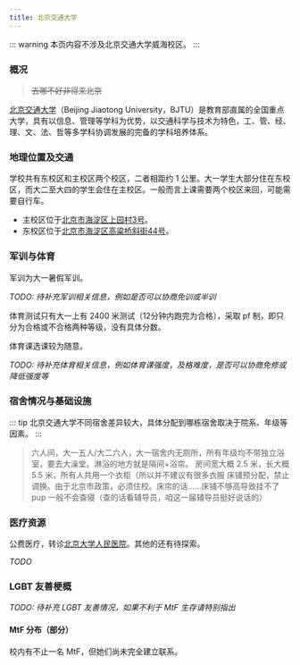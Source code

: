 ```yaml
---
title: 北京交通大学
---
```


::: warning
本页内容不涉及北京交通大学威海校区。
:::

### 概况

> ~~去哪不好非得来北京~~

[北京交通大学](https://www.bjtu.edu.cn)（Beijing Jiaotong University，BJTU）是教育部直属的全国重点大学，具有以信息、管理等学科为优势，以交通科学与技术为特色，工、管、经、理、文、法、哲等多学科协调发展的完备的学科培养体系。

### 地理位置及交通

学校共有东校区和主校区两个校区，二者相距约 1 公里。大一学生大部分住在东校区，而大二至大四的学生会住在主校区。一般而言上课需要两个校区来回，可能需要自行车。

- 主校区位于[北京市海淀区上园村3号](https://amap.com/place/B000A81K18)。
- 东校区位于[北京市海淀区高粱桥斜街44号](https://amap.com/place/B000A4EBC7)。

### 军训与体育

军训为大一暑假军训。

_TODO: 待补充军训相关信息，例如是否可以协商免训或半训_

体育测试只有大一上有 2400 米测试（12分钟内跑完为合格），采取 pf 制，即只分为合格或不合格两种等级，没有具体分数。
<!--这仅是（指派性别）男生的标准吗，还是所有人通用？-->

体育课选课较为随意。

_TODO: 待补充体育相关信息，例如体育课强度，及格难度，是否可以协商免修或降低强度等_

### 宿舍情况与基础设施

::: tip
北京交通大学不同宿舍差异较大，具体分配到哪栋宿舍取决于院系、年级等因素。
:::


> 六人间，大一五人/大二六人，大一宿舍内无厕所，所有年级均不带独立浴室，要去大澡堂。淋浴的地方就是隔间+浴帘。
> 房间宽大概 2.5 米，长大概 5.5 米，所有人共用一个衣柜（所以并不建议有很多衣服
> 床铺预分配，禁止调换。由于北京市政策，必须住校。床帘的话……床铺不够高导致挂不了 pup
> 一般不会查寝（查的话看辅导员，咱这一届辅导员挺好说话的）

### 医疗资源

公费医疗，转诊[北京大学人民医院](https://amap.com/place/B000A5BA25)。其他的还有待探索。

_TODO_

### LGBT 友善梗概

_TODO: 待补充 LGBT 友善情况，如果不利于 MtF 生存请特别指出_

#### MtF 分布（部分）

校内有不止一名 MtF，但她们尚未完全建立联系。
